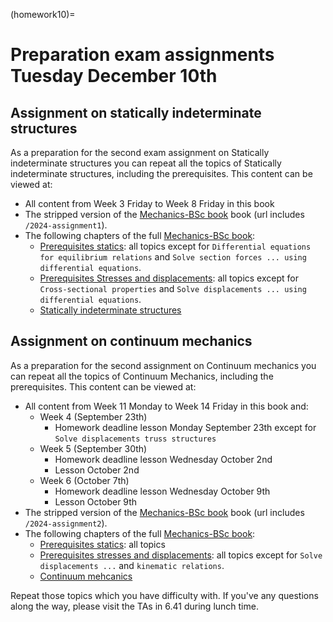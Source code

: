 (homework10)=
# Preparation exam assignments Tuesday December 10th

## Assignment on statically indeterminate structures
As a preparation for the second exam assignment on Statically indeterminate structures you can repeat all the topics of Statically indeterminate structures, including the prerequisites. This content can be viewed at:
- All content from Week 3 Friday to Week 8 Friday in this book
- The stripped version of the [Mechanics-BSc book](https://teachbooks.github.io/mechanics-BSc/2024-assignment1) book (url includes `/2024-assignment1`).
- The following chapters of the full [Mechanics-BSc book](https://teachbooks.github.io/mechanics-BSc):
    - [Prerequisites statics](https://teachbooks.github.io/mechanics-BSc/support_internal_forces/intro.html): all topics except for `Differential equations for equilibrium relations` and `Solve section forces ... using differential equations`.
    - [Prerequisites Stresses and displacements](https://teachbooks.github.io/mechanics-BSc/stresses_displacements/intro.html): all topics except for `Cross-sectional properties` and `Solve displacements ... using differential equations`.
    - [Statically indeterminate structures](https://teachbooks.github.io/mechanics-BSc/statically_inderminate/intro.html)

## Assignment on continuum mechanics
As a preparation for the second assignment on Continuum mechanics you can repeat all the topics of Continuum Mechanics, including the prerequisites. This content can be viewed at:
- All content from Week 11 Monday to Week 14 Friday in this book and:
  - Week 4 (September 23th)
    - Homework deadline lesson Monday September 23th except for `Solve displacements truss structures`
  - Week 5 (September 30th)
    - Homework deadline lesson Wednesday October 2nd
    - Lesson October 2nd
  - Week 6 (October 7th)
    - Homework deadline lesson Wednesday October 9th
    - Lesson October 9th
- The stripped version of the [Mechanics-BSc book](https://teachbooks.github.io/mechanics-BSc/2024-assignment2) book (url includes `/2024-assignment2`).
- The following chapters of the full [Mechanics-BSc book](https://teachbooks.github.io/mechanics-BSc):
    - [Prerequisites statics](https://teachbooks.github.io/mechanics-BSc/support_internal_forces/intro.html): all topics
    - [Prerequisites stresses and displacements](https://teachbooks.github.io/mechanics-BSc/stresses_displacements/intro.html): all topics except for `Solve displacements ...` and `kinematic relations`.
    - [Continuum mehcanics](https://teachbooks.io/mechanics-BSc/continuum/intro.html)

Repeat those topics which you have difficulty with. If you've any questions along the way, please visit the TAs in 6.41 during lunch time.